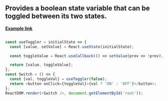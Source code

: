 ## Provides a boolean state variable that can be toggled between its two states.







**[Example link](https://codepen.io/pen/?&prefill_data_id=297231c1-195a-457b-889d-24bf7c7cc63f)**



```javascript

const useToggler = initialState => {
  const [value, setValue] = React.useState(initialState);

  const toggleValue = React.useCallback(() => setValue(prev => !prev), []);

  return [value, toggleValue];
};
const Switch = () => {
  const [val, toggleVal] = useToggler(false);
  return <button onClick={toggleVal}>{val ? 'ON' : 'OFF'}</button>;
};
ReactDOM.render(<Switch />, document.getElementById('root'));

```